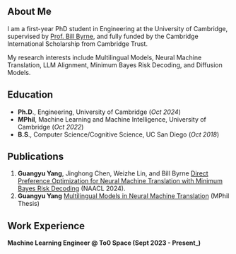 ## About Me
I am a first-year PhD student in Engineering at the University of Cambridge, supervised by [Prof. Bill Byrne](https://sites.google.com/view/bill-byrne/home), and fully funded by the Cambridge International Scholarship from Cambridge Trust.

My research interests include Multilingual Models, Neural Machine Translation, LLM Alignment, Minimum Bayes Risk Decoding, and Diffusion Models.

## Education
- **Ph.D**., Engineering,  University of Cambridge (_Oct 2024_)
- **MPhil**, Machine Learning and Machine Intelligence,  University of Cambridge (_Oct 2022_)
- **B.S**., Computer Science/Cognitive Science,  UC San Diego (_Oct 2018_)

## Publications
1. **Guangyu Yang**, Jinghong Chen, Weizhe Lin, and Bill Byrne [Direct Preference Optimization for Neural Machine Translation with Minimum Bayes Risk Decoding](https://aclanthology.org/2024.naacl-short.34/) (NAACL 2024).
2. **Guangyu Yang** [Multilingual Models in Neural Machine Translation](https://www.mlmi.eng.cam.ac.uk/files/2022_-_2023_dissertations/multilingual_models_in_neural_machine_translation.pdf) (MPhil Thesis)

## Work Experience
**Machine Learning Engineer @ To0 Space (Sept 2023 - Present_)**
